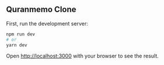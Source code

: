 ## Quranmemo Clone

First, run the development server:

```bash
npm run dev
# or
yarn dev
```

Open [http://localhost:3000](http://localhost:3000) with your browser to see the result.
